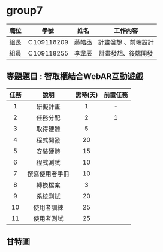 # group7




| 職位 | 學號 | 姓名 | 工作內容 |
| :-----: |:------: | :-----: | :-----: |
| 組長 | Ｃ109118209 | 蔣皓丞 | 計畫發想 、前端設計 |
| 組員 | Ｃ109118255 | 李韋辰 | 計畫發想、後端開發 |

## 專題題目 : 智取櫃結合WebAR互動遊戲

 



| 任務 | 說明 | 需時(天) | 前置任務 |
| :-----: |:------: | :-----: | :-----: |
| 1|研擬計畫 |1 | - |
| 2 | 任務分配 |2 |1 |
| 3|取得硬體| 5 |  |
| 4|程式開發 | 20 |  |
| 5|安裝硬體 | 15 | |
| 6|程式測試|10 | |
| 7| 撰寫使用者手冊| 10|  |
|8| 轉換檔案|3 |  |
|9| 系統測試|20 |  |
|10| 使用者訓練|25 |  |
|11| 使用者測試|25 |  |



## 甘特圖
